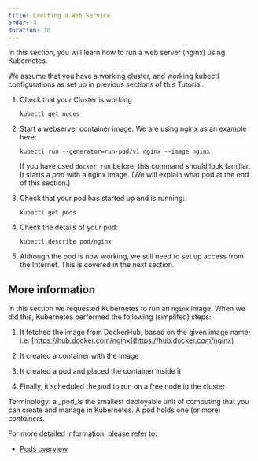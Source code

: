 ```yaml
---
title: Creating a Web Service
order: 4
duration: 10
---
```


In this section, you will learn how to run a web server (nginx) using
Kubernetes.

We assume that you have a working cluster, and working kubectl
configurations as set up in previous sections of this Tutorial.

1. Check that your Cluster is working

   ```
   kubectl get nodes
   ```

1. Start a webserver container image.  We are using nginx as an example here:

   ```
   kubectl run --generator=run-pod/v1 nginx --image nginx
   ```

   If you have used `docker run` before, this command should look familiar.
   It starts a _pod_ with a nginx image.  (We will explain what pod at the
   end of this section.)

1. Check that your pod has started up and is running:

   ```
   kubectl get pods
   ```

1. Check the details of your pod:

    ```
    kubectl describe pod/nginx
    ```

1. Although the pod is now working, we still need to set up access from the
   Internet.  This is covered in the next section.

## More information

In this section we requested Kubernetes to run an `nginx` image.  When
we did this, Kubernetes performed the following (simplifed) steps:

1. It fetched the image from DockerHub, based on the given image name; i.e.
   [https://hub.docker.com/nginx](https://hub.docker.com/nginx)

1. It created a container with the image

1. It created a pod and placed the container inside it

1. Finally, it scheduled the pod to run on a free node in the cluster

Terminology: a _pod_is the smallest deployable unit of computing that you
can create and manage in Kubernetes.  A pod holds one (or more) _containers_.

For more detailed information, please refer to:

- [Pods
  overview](https://kubernetes.io/docs/concepts/workloads/pods/pod-overview/)

